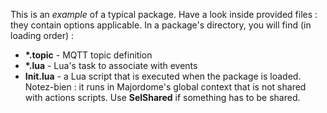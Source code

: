 This is an *example* of a typical package. 
Have a look inside provided files : they contain options applicable.
In a package's directory, you will find (in loading order) :

* **\*.topic** - MQTT topic definition
* **\*.lua** - Lua's task to associate with events
* **Init.lua** - a Lua script that is executed when the package is loaded. Notez-bien : it runs in Majordome's global context that is not shared with actions scripts. Use **SelShared** if something has to be shared.
